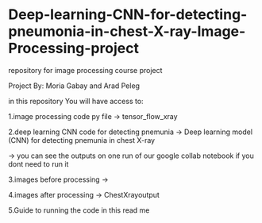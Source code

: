 # Deep-learning-CNN-for-detecting-pneumonia-in-chest-X-ray-Image-Processing-project
repository for  image processing course project

Project By: Moria Gabay and Arad Peleg

in this repository You will have access to: 

1.image processing code py file -> tensor_flow_xray

2.deep learning CNN code for detecting pnemunia -> Deep learning model (CNN) for detecting pnemunia in chest X-ray 

-> you can see the outputs on one run of our google collab notebook if you dont need to run it

3.images before processing -> 

4.images after processing -> ChestXrayoutput

5.Guide to running the code in this read me


